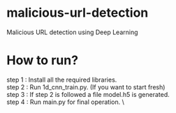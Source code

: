 # malicious-url-detection
Malicious URL detection using Deep Learning

# How to run?
step 1 : Install all the required libraries. \
step 2 : Run 1d_cnn_train.py. (If you want to start fresh) \
step 3 : If step 2 is followed a file model.h5 is generated. \
step 4 : Run main.py for final operation. \
